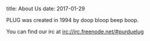 title: About Us
date: 2017-01-29

PLUG was created in 1994 by doop bloop beep boop.

You can find our irc at <a href="irc://irc.freenode.net/#purduelug">irc://irc.freenode.net/#purduelug</a>
